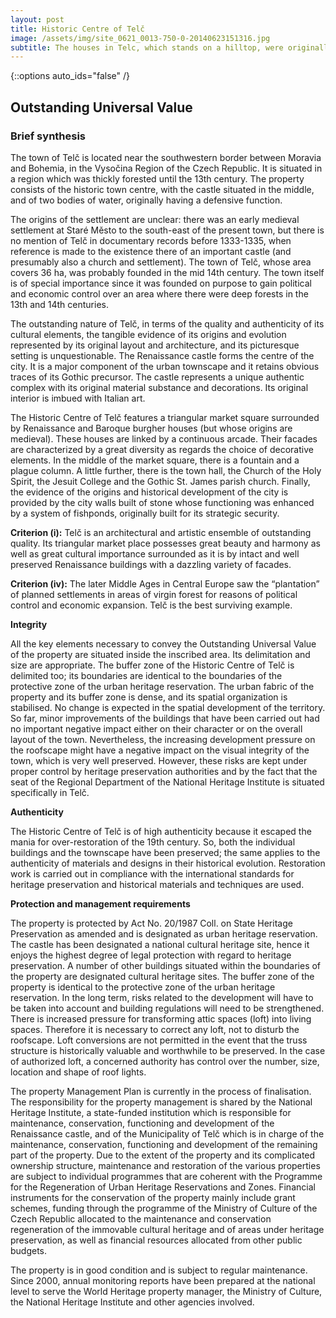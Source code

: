 ```yaml
---
layout: post
title: Historic Centre of Telč
image: /assets/img/site_0621_0013-750-0-20140623151316.jpg
subtitle: The houses in Telc, which stands on a hilltop, were originally built of wood. After a fire in the late 14th century, the town was rebuilt in stone, surrounded by walls and further strengthened by a network of artificial ponds. The town's Gothic castle was reconstructed in High Gothic style in the late 15th century.
---
```


{::options auto_ids="false" /}

## Outstanding Universal Value

### Brief synthesis

The town of Telč is located near the southwestern border between Moravia and Bohemia, in the Vysočina Region of the Czech Republic. It is situated in a region which was thickly forested until the 13th century. The property consists of the historic town centre, with the castle situated in the middle, and of two bodies of water, originally having a defensive function.

The origins of the settlement are unclear: there was an early medieval settlement at Staré Město to the south-east of the present town, but there is no mention of Telč in documentary records before 1333-1335, when reference is made to the existence there of an important castle (and presumably also a church and settlement). The town of Telč, whose area covers 36 ha, was probably founded in the mid 14th century. The town itself is of special importance since it was founded on purpose to gain political and economic control over an area where there were deep forests in the 13th and 14th centuries.

The outstanding nature of Telč, in terms of the quality and authenticity of its cultural elements, the tangible evidence of its origins and evolution represented by its original layout and architecture, and its picturesque setting is unquestionable. The Renaissance castle forms the centre of the city. It is a major component of the urban townscape and it retains obvious traces of its Gothic precursor. The castle represents a unique authentic complex with its original material substance and decorations. Its original interior is imbued with Italian art.

The Historic Centre of Telč features a triangular market square surrounded by Renaissance and Baroque burgher houses (but whose origins are medieval). These houses are linked by a continuous arcade. Their facades are characterized by a great diversity as regards the choice of decorative elements. In the middle of the market square, there is a fountain and a plague column. A little further, there is the town hall, the Church of the Holy Spirit, the Jesuit College and the Gothic St. James parish church. Finally, the evidence of the origins and historical development of the city is provided by the city walls built of stone whose functioning was enhanced by a system of fishponds, originally built for its strategic security.

**Criterion (i):** Telč is an architectural and artistic ensemble of outstanding quality. Its triangular market place possesses great beauty and harmony as well as great cultural importance surrounded as it is by intact and well preserved Renaissance buildings with a dazzling variety of facades.

**Criterion (iv):** The later Middle Ages in Central Europe saw the “plantation” of planned settlements in areas of virgin forest for reasons of political control and economic expansion. Telč is the best surviving example.

**Integrity**

All the key elements necessary to convey the Outstanding Universal Value of the property are situated inside the inscribed area. Its delimitation and size are appropriate. The buffer zone of the Historic Centre of Telč is delimited too; its boundaries are identical to the boundaries of the protective zone of the urban heritage reservation. The urban fabric of the property and its buffer zone is dense, and its spatial organization is stabilised. No change is expected in the spatial development of the territory. So far, minor improvements of the buildings that have been carried out had no important negative impact either on their character or on the overall layout of the town. Nevertheless, the increasing development pressure on the roofscape might have a negative impact on the visual integrity of the town, which is very well preserved. However, these risks are kept under proper control by heritage preservation authorities and by the fact that the seat of the Regional Department of the National Heritage Institute is situated specifically in Telč.

**Authenticity**

The Historic Centre of Telč is of high authenticity because it escaped the mania for over-restoration of the 19th century. So, both the individual buildings and the townscape have been preserved; the same applies to the authenticity of materials and designs in their historical evolution. Restoration work is carried out in compliance with the international standards for heritage preservation and historical materials and techniques are used.

**Protection and management requirements**

The property is protected by Act No. 20/1987 Coll. on State Heritage Preservation as amended and is designated as urban heritage reservation. The castle has been designated a national cultural heritage site, hence it enjoys the highest degree of legal protection with regard to heritage preservation. A number of other buildings situated within the boundaries of the property are designated cultural heritage sites. The buffer zone of the property is identical to the protective zone of the urban heritage reservation. In the long term, risks related to the development will have to be taken into account and building regulations will need to be strengthened. There is increased pressure for transforming attic spaces (loft) into living spaces. Therefore it is necessary to correct any loft, not to disturb the roofscape. Loft conversions are not permitted in the event that the truss structure is historically valuable and worthwhile to be preserved. In the case of authorized loft, a concerned authority has control over the number, size, location and shape of roof lights.

The property Management Plan is currently in the process of finalisation. The responsibility for the property management is shared by the National Heritage Institute, a state-funded institution which is responsible for maintenance, conservation, functioning and development of the Renaissance castle, and of the Municipality of Telč which is in charge of the maintenance, conservation, functioning and development of the remaining part of the property. Due to the extent of the property and its complicated ownership structure, maintenance and restoration of the various properties are subject to individual programmes that are coherent with the Programme for the Regeneration of Urban Heritage Reservations and Zones. Financial instruments for the conservation of the property mainly include grant schemes, funding through the programme of the Ministry of Culture of the Czech Republic allocated to the maintenance and conservation regeneration of the immovable cultural heritage and of areas under heritage preservation, as well as financial resources allocated from other public budgets.

The property is in good condition and is subject to regular maintenance. Since 2000, annual monitoring reports have been prepared at the national level to serve the World Heritage property manager, the Ministry of Culture, the National Heritage Institute and other agencies involved.
